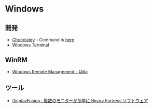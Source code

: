 # Windows

## 開発
- [Chocolatey](https://chocolatey.org/) - Command is [here](WindowsSetup.Admin.ps1#L1)
- [Windows Terminal](https://www.microsoft.com/ja-jp/p/windows-terminal-preview/9n0dx20hk701?activetab=pivot:overviewtab)

## WinRM
- [Windows Remote Management - Qiita](https://qiita.com/asterisk9101/items/46d45c30a1141b1e6115)

## ツール
- [DisplayFusion : 複数のモニターが簡単に Binary Fortress ソフトウェア](https://www.displayfusion.com/)
